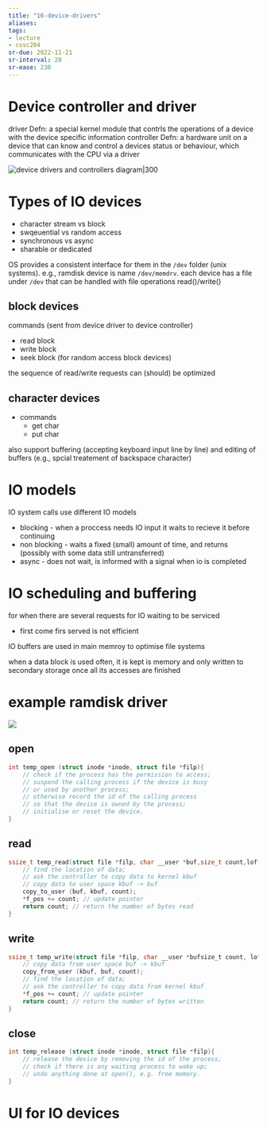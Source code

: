 ```yaml
---
title: "16-device-drivers"
aliases: 
tags: 
- lecture
- cosc204
sr-due: 2022-11-21
sr-interval: 20
sr-ease: 230
---
```


# Device controller and driver
driver Defn:  a special kernel module that contrls the operations of a device with the device specific information
controller Defn: a hardware unit on a device that can know and control a devices status or behaviour, which communicates with the CPU via a driver

![device drivers and controllers diagram|300](https://i.imgur.com/m0nxDqa.png)

# Types of IO devices
- character stream vs block
- swqeuential vs random access
- synchronous vs async
- sharable or dedicated

OS provides a consistent interface for them in the `/dev` folder (unix systems). e.g., ramdisk device is name `/dev/memdrv`. each device has a file under `/dev` that can be handled with file operations read()/write()

## block devices
commands (sent from device driver to device controller)
- read block
- write block
- seek block (for random access block devices)

the sequence of read/write requests can (should) be optimized

## character devices
- commands
	- get char
	- put char

also support buffering (accepting keyboard input line by line) and editing of buffers (e.g., spcial treatement of backspace character)

# IO models
IO system calls use different IO models
- blocking - when a proccess needs IO input it waits to recieve it before continuing
- non blocking - waits a fixed (small) amount of time, and returns (possibly with some data still untransferred)
- async - does not wait, is informed with a signal when io is completed

# IO scheduling and buffering
for when there are several requests for IO waiting to be serviced
- first come firs served is not efficient

IO buffers are used in main memroy to optimise file systems

when a data block is used often, it is kept is memory and only written to secondary storage once all its accesses are finished

# example ramdisk driver
![](https://i.imgur.com/NIqCAzy.png)

## open
``` c
int temp_open (struct inode *inode, struct file *filp){ 
	// check if the process has the permission to access; 
	// suspend the calling process if the device is busy 
	// or used by another process; 
	// otherwise record the id of the calling process 
	// so that the device is owned by the process; 
	// initialise or reset the device. 
}
```

## read
```c
ssize_t temp_read(struct file *filp, char __user *buf,size_t count,loff_t *f_pos){ 
	// find the location of data; 
	// ask the controller to copy data to kernel kbuf 
	// copy data to user space kbuf -> buf 
	copy_to_user (buf, kbuf, count); 
	*f_pos += count; // update pointer 
	return count; // return the number of bytes read 
}
```

## write
```c
ssize_t temp_write(struct file *filp, char __user *bufsize_t count, loff_t *f_pos){ 
	// copy data from user space buf -> kbuf 
	copy_from_user (kbuf, buf, count); 
	// find the location of data; 
	// ask the controller to copy data from kernel kbuf 
	*f_pos += count; // update pointer 
	return count; // return the number of bytes written 
}
```

## close
```c
int temp_release (struct inode *inode, struct file *filp){
	// release the device by removing the id of the process;
	// check if there is any waiting process to wake up;
	// undo anything done at open(), e.g. free memory. 
}
```

# UI for IO devices
